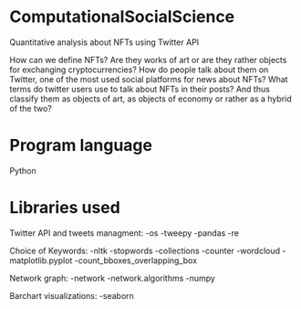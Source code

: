 # ComputationalSocialScience
Quantitative analysis about NFTs using Twitter API

How can we define NFTs? Are they works of art or are they rather objects for exchanging cryptocurrencies?
How do people talk about them on Twitter, one of the most used social platforms for news about NFTs? What terms do twitter users use to talk about NFTs in their posts? And thus classify them as objects of art, as objects of economy or rather as a hybrid of the two?

# Program language
Python

# Libraries used
Twitter API and tweets managment:
  -os
  -tweepy
  -pandas
  -re

Choice of Keywords:
  -nltk
  -stopwords
  -collections
  -counter
  -wordcloud
  -matplotlib.pyplot
  -count_bboxes_overlapping_box
  
Network graph:
  -network
  -network.algorithms
  -numpy
  
Barchart visualizations:
  -seaborn
